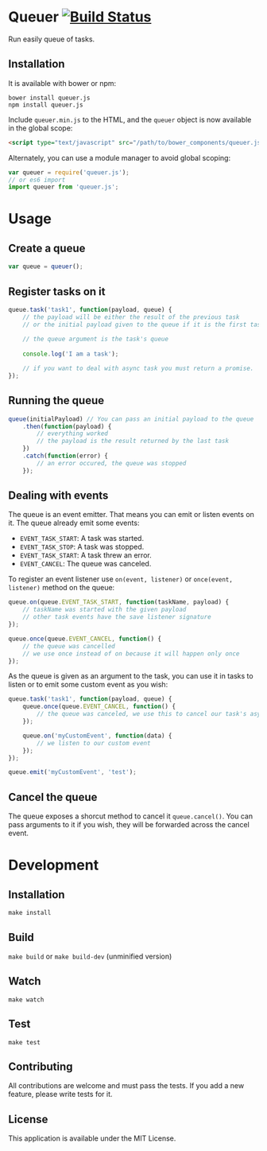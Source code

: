 # Queuer [![Build Status](https://travis-ci.org/RobinBressan/queuer.js.svg?branch=master)](https://travis-ci.org/RobinBressan/queuer.js)

Run easily queue of tasks.

## Installation

It is available with bower or npm:

```
bower install queuer.js
npm install queuer.js
```

Include `queuer.min.js` to the HTML, and the `queuer` object is now available in the global scope:

```html
<script type="text/javascript" src="/path/to/bower_components/queuer.js/dist/queuer.min.js"></script>
```

Alternately, you can use a module manager to avoid global scoping:

```js
var queuer = require('queuer.js');
// or es6 import
import queuer from 'queuer.js';
```

# Usage

## Create a queue

```js
var queue = queuer();
```

## Register tasks on it

```js
queue.task('task1', function(payload, queue) {
    // the payload will be either the result of the previous task
    // or the initial payload given to the queue if it is the first task
     
    // the queue argument is the task's queue
    
    console.log('I am a task');

    // if you want to deal with async task you must return a promise.
});

```

## Running the queue

```js
queue(initialPayload) // You can pass an initial payload to the queue
    .then(function(payload) {
        // everything worked
        // the payload is the result returned by the last task
    })
    .catch(function(error) {
        // an error occured, the queue was stopped
    });
```

## Dealing with events

The queue is an event emitter. That means you can emit or listen events on it. The queue already emit some events:

* `EVENT_TASK_START`: A task was started.
* `EVENT_TASK_STOP`: A task was stopped.
* `EVENT_TASK_START`: A task threw an error. 
* `EVENT_CANCEL`: The queue was canceled.

To register an event listener use `on(event, listener)` or `once(event, listener)` method on the queue:

```js
queue.on(queue.EVENT_TASK_START, function(taskName, payload) {
    // taskName was started with the given payload
    // other task events have the save listener signature
});

queue.once(queue.EVENT_CANCEL, function() {
    // the queue was cancelled
    // we use once instead of on because it will happen only once
});
```

As the queue is given as an argument to the task, you can use it in tasks to listen or to emit some custom event as you wish:

```js
queue.task('task1', function(payload, queue) {
    queue.once(queue.EVENT_CANCEL, function() {
        // the queue was canceled, we use this to cancel our task's asynchronous operations
    });

    queue.on('myCustomEvent', function(data) {
        // we listen to our custom event
    });
});

queue.emit('myCustomEvent', 'test');
```

## Cancel the queue

The queue exposes a shorcut method to cancel it `queue.cancel()`. You can pass arguments to it if you wish, they will be forwarded across the cancel event.

# Development

## Installation

`make install`

## Build

`make build` or `make build-dev` (unminified version)

## Watch

`make watch`

## Test

`make test`

## Contributing

All contributions are welcome and must pass the tests. If you add a new feature, please write tests for it.

## License

This application is available under the MIT License.

